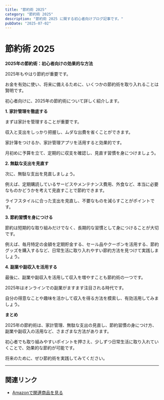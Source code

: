 ```yaml
---
title: "節約術 2025"
category: "節約術 2025"
description: "節約術 2025 に関する初心者向けブログ記事です。"
pubDate: "2025-07-02"
---
```


# 節約術 2025

**2025年の節約術：初心者向けの効果的な方法**

2025年もやはり節約が重要です。

お金を有効に使い、将来に備えるために、いくつかの節約術を取り入れることは賢明です。

初心者向けに、2025年の節約術について詳しく紹介します。



**1. 家計管理を徹底する**

まずは家計を管理することが重要です。

収入と支出をしっかり把握し、ムダな出費を省くことができます。

家計簿をつけるか、家計管理アプリを活用すると効果的です。

月初めに予算を立て、定期的に収支を確認し、見直す習慣を身につけましょう。



**2. 無駄な支出を見直す**

次に、無駄な支出を見直しましょう。

例えば、定期購読しているサービスやメンテナンス費用、外食など、本当に必要なものかどうかを考えて見直すことで節約できます。

ライフスタイルに合った支出を見直し、不要なものを減らすことがポイントです。



**3. 節約習慣を身につける**

節約は短期的な取り組みだけでなく、長期的な習慣として身につけることが大切です。

例えば、毎月特定の金額を定期貯金する、セール品やクーポンを活用する、節約グッズを購入するなど、日常生活に取り入れやすい節約方法を見つけて実践しましょう。



**4. 副業や副収入を活用する**

最後に、副業や副収入を活用して収入を増やすことも節約術の一つです。

2025年はオンラインでの副業がますます注目される時代です。

自分の得意なことや趣味を活かして収入を得る方法を模索し、有効活用してみましょう。



**まとめ**

2025年の節約術は、家計管理、無駄な支出の見直し、節約習慣の身につけ方、副業や副収入の活用など、さまざまな方法があります。

初心者でも取り組みやすいポイントを押さえ、少しずつ日常生活に取り入れていくことで、効果的な節約が可能です。

将来のために、ぜひ節約術を実践してみてください。



---

## 関連リンク

- [Amazonで関連商品を見る](https://www.amazon.co.jp/s?k=%E7%AF%80%E7%B4%84%E8%A1%93+2025&tag=autowritehubai-22)
